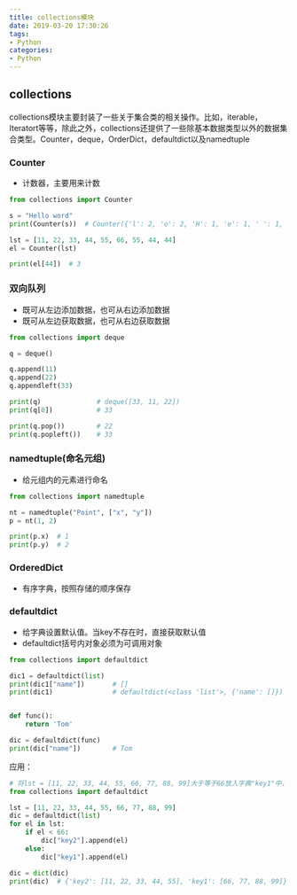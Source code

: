 ```yaml
---
title: collections模块
date: 2019-03-20 17:30:26
tags:
- Python
categories:
- Python
---
```


## collections

  collections模块主要封装了一些关于集合类的相关操作。比如，iterable，Iteratort等等，除此之外，collections还提供了一些除基本数据类型以外的数据集合类型。Counter，deque，OrderDict，defaultdict以及namedtuple



### Counter

- 计数器，主要用来计数

```python
from collections import Counter

s = "Hello word"
print(Counter(s))  # Counter({'l': 2, 'o': 2, 'H': 1, 'e': 1, ' ': 1, 'w': 1, 'r': 1, 'd': 1})

lst = [11, 22, 33, 44, 55, 66, 55, 44, 44]
el = Counter(lst)

print(el[44])  # 3
```



###  双向队列

- 既可从左边添加数据，也可从右边添加数据
- 既可从左边获取数据，也可从右边获取数据

```python
from collections import deque

q = deque()

q.append(11)
q.append(22)
q.appendleft(33)

print(q)              # deque([33, 11, 22])
print(q[0])           # 33

print(q.pop())        # 22
print(q.popleft())    # 33
```



### namedtuple(命名元组)

- 给元组内的元素进行命名

```python
from collections import namedtuple

nt = namedtuple("Point", ["x", "y"])
p = nt(1, 2)

print(p.x)  # 1
print(p.y)  # 2
```



### OrderedDict

- 有序字典，按照存储的顺序保存



### defaultdict

- 给字典设置默认值。当key不存在时，直接获取默认值
- defaultdict括号内对象必须为可调用对象

```python
from collections import defaultdict

dic1 = defaultdict(list)
print(dic1["name"])       # []
print(dic1)               # defaultdict(<class 'list'>, {'name': []})


def func():
    return 'Tom'

dic = defaultdict(func)
print(dic["name"])        # Tom
```

 应用：

```python
# 将lst = [11, 22, 33, 44, 55, 66, 77, 88, 99]大于等于66放入字典"key1"中，小于66放入字典"key2"中
from collections import defaultdict

lst = [11, 22, 33, 44, 55, 66, 77, 88, 99]
dic = defaultdict(list)
for el in lst:
    if el < 66:
        dic["key2"].append(el)
    else:
        dic["key1"].append(el)

dic = dict(dic)
print(dic)  # {'key2': [11, 22, 33, 44, 55], 'key1': [66, 77, 88, 99]}
```
